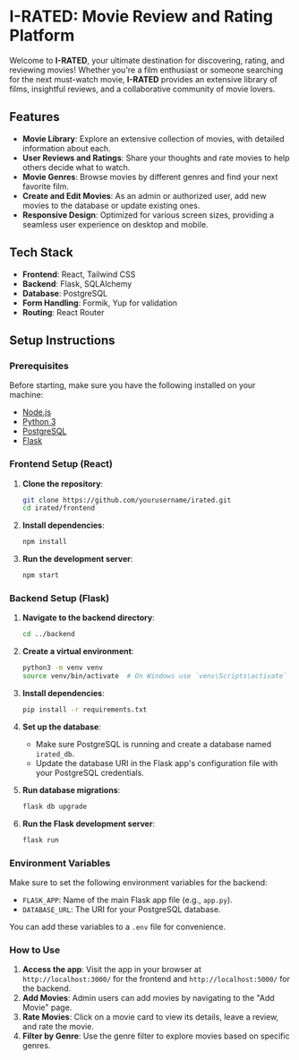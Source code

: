 # I-RATED: Movie Review and Rating Platform

Welcome to **I-RATED**, your ultimate destination for discovering, rating, and reviewing movies! Whether you're a film enthusiast or someone searching for the next must-watch movie, **I-RATED** provides an extensive library of films, insightful reviews, and a collaborative community of movie lovers.

## Features

- **Movie Library**: Explore an extensive collection of movies, with detailed information about each.
- **User Reviews and Ratings**: Share your thoughts and rate movies to help others decide what to watch.
- **Movie Genres**: Browse movies by different genres and find your next favorite film.
- **Create and Edit Movies**: As an admin or authorized user, add new movies to the database or update existing ones.
- **Responsive Design**: Optimized for various screen sizes, providing a seamless user experience on desktop and mobile.

## Tech Stack

- **Frontend**: React, Tailwind CSS
- **Backend**: Flask, SQLAlchemy
- **Database**: PostgreSQL
- **Form Handling**: Formik, Yup for validation
- **Routing**: React Router

## Setup Instructions

### Prerequisites

Before starting, make sure you have the following installed on your machine:

- [Node.js](https://nodejs.org/en/)
- [Python 3](https://www.python.org/downloads/)
- [PostgreSQL](https://www.postgresql.org/download/)
- [Flask](https://flask.palletsprojects.com/en/2.0.x/installation/)
  
### Frontend Setup (React)

1. **Clone the repository**:
    ```bash
    git clone https://github.com/yourusername/irated.git
    cd irated/frontend
    ```

2. **Install dependencies**:
    ```bash
    npm install
    ```

3. **Run the development server**:
    ```bash
    npm start
    ```

### Backend Setup (Flask)

1. **Navigate to the backend directory**:
    ```bash
    cd ../backend
    ```

2. **Create a virtual environment**:
    ```bash
    python3 -m venv venv
    source venv/bin/activate  # On Windows use `venv\Scripts\activate`
    ```

3. **Install dependencies**:
    ```bash
    pip install -r requirements.txt
    ```

4. **Set up the database**:
    - Make sure PostgreSQL is running and create a database named `irated_db`.
    - Update the database URI in the Flask app's configuration file with your PostgreSQL credentials.

5. **Run database migrations**:
    ```bash
    flask db upgrade
    ```

6. **Run the Flask development server**:
    ```bash
    flask run
    ```

### Environment Variables

Make sure to set the following environment variables for the backend:

- `FLASK_APP`: Name of the main Flask app file (e.g., `app.py`).
- `DATABASE_URL`: The URI for your PostgreSQL database.

You can add these variables to a `.env` file for convenience.

### How to Use

1. **Access the app**: Visit the app in your browser at `http://localhost:3000/` for the frontend and `http://localhost:5000/` for the backend.
2. **Add Movies**: Admin users can add movies by navigating to the "Add Movie" page.
3. **Rate Movies**: Click on a movie card to view its details, leave a review, and rate the movie.
4. **Filter by Genre**: Use the genre filter to explore movies based on specific genres.

